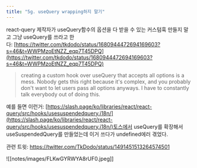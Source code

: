 ```yaml
---
title: "5g. useQuery wrapping하지 말기"
---
```



react-query 제작자가 useQuery함수의 옵션을 다 받을 수 있는 커스텀훅 만들지 말고 그냥 useQuery를 쓰라고 한다: [https://twitter.com/tkdodo/status/1680944472694169603?s=46&t=WWPMzoEtNZZ_eqp7T45DPQ](https://twitter.com/tkdodo/status/1680944472694169603?s=46&t=WWPMzoEtNZZ_eqp7T45DPQ)

> creating a custom hook over useQuery that accepts all options is a mess. Nobody gets this right because it's complex, and you probably don't want to let users pass all options anyways. I have to constantly talk everybody out of doing this.  

예를 들면 이런거: [https://slash.page/ko/libraries/react/react-query/src/hooks/usesuspendedquery.i18n/](https://slash.page/ko/libraries/react/react-query/src/hooks/usesuspendedquery.i18n/)토스에서 useQuery를 확장해서 useSuspendedQuery를 만들었는데 이거 쓰다가 undefined에러 겪었다.

관련 트윗: https://twitter.com/TkDodo/status/1491451513264574501

![[notes/images/FLKwGYRWYA8rUF0.jpeg]]